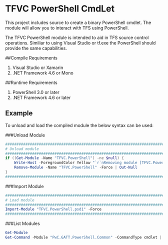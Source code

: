 TFVC PowerShell CmdLet
=============================================

This project includes source to create a binary PowerShell cmdlet.  The module will allow you to interact with TFS using PowerShell. 

The TFVC PowerShell module is intended to aid in TFS source control operations.  Similiar to using Visual Studio or tf.exe the PowerShell should provide the same capabilities.

##Compile Requirements
1. Visual Studio or Xamarin
2. .NET Framework 4.6 or Mono 

##Runtime Requirements
1. PowerShell 3.0 or later
2. .NET Framework 4.6 or later


## Example
To unload and load the compiled module the below syntax can be used:

###Unload Module
```powershell
###################################################################################
# Unload module
###################################################################################
if ((Get-Module -Name "TFVC.PowerShell") -ne $null) {
	Write-Host -ForegroundColor Yellow "`r`nRemoving module [TFVC.PowerShell"
	Remove-Module -Name "TFVC.PowerShell" -Force | Out-Null
}
###################################################################################
```

###Import Module
```powershell
###################################################################################
# Load module
###################################################################################
Import-Module "TFVC.PowerShell.psd1" -Force
###################################################################################
```
###List Modules
```powershell
Get-Module
Get-Command -Module "PwC.GATT.PowerShell.Common" -CommandType cmdlet | Format-Table
```

